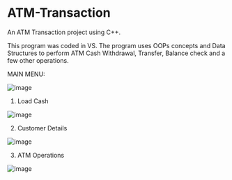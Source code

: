 # ATM-Transaction
An ATM Transaction project using C++.

This program was coded in VS.
The program uses OOPs concepts and Data Structures to perform ATM Cash Withdrawal, Transfer, Balance check and a few other operations.

MAIN MENU:

![image](https://user-images.githubusercontent.com/75474353/148396781-7a4ecb1a-e929-4fac-804e-4829c5308788.png)

1. Load Cash

![image](https://user-images.githubusercontent.com/75474353/148396996-d9367b45-66fa-4260-bdb2-0afb59b45dd4.png)

2. Customer Details

![image](https://user-images.githubusercontent.com/75474353/148397130-4509c8d1-50a4-4d91-b717-df665dd6c8b4.png)

3. ATM Operations

![image](https://user-images.githubusercontent.com/75474353/148397333-ee78077f-80e5-4b78-bb97-a1b42db967ab.png)

